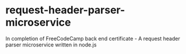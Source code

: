 # request-header-parser-microservice
In completion of FreeCodeCamp back end certificate - A request header parser microservice written in node.js
